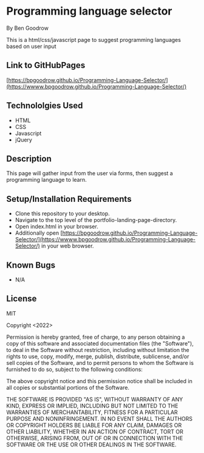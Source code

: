 # Programming language selector
By Ben Goodrow

This is a html/css/javascript page to suggest programming languages based on user input

## Link to GitHubPages
[https://bpgoodrow.github.io/Programming-Language-Selector/](https://wwww.bpgoodrow.github.io/Programming-Language-Selector/)

## Technololgies Used
* HTML
* CSS
* Javascript
* jQuery

## Description
This page will gather input from the user via forms, then suggest a programming language to learn.

## Setup/Installation Requirements
* Clone this repository to your desktop.
* Navigate to the top level of the portfolio-landing-page-directory.
* Open index.html in your browser.
* Additionally open [https://bpgoodrow.github.io/Programming-Language-Selector/](https://wwww.bpgoodrow.github.io/Programming-Language-Selector/) in your web browser.

## Known Bugs
* N/A

## License
MIT

Copyright <2022> <Benjamin Goodrow>

Permission is hereby granted, free of charge, to any person obtaining a copy of this software and associated documentation files (the "Software"), to deal in the Software without restriction, including without limitation the rights to use, copy, modify, merge, publish, distribute, sublicense, and/or sell copies of the Software, and to permit persons to whom the Software is furnished to do so, subject to the following conditions:

The above copyright notice and this permission notice shall be included in all copies or substantial portions of the Software.

THE SOFTWARE IS PROVIDED "AS IS", WITHOUT WARRANTY OF ANY KIND, EXPRESS OR IMPLIED, INCLUDING BUT NOT LIMITED TO THE WARRANTIES OF MERCHANTABILITY, FITNESS FOR A PARTICULAR PURPOSE AND NONINFRINGEMENT. IN NO EVENT SHALL THE AUTHORS OR COPYRIGHT HOLDERS BE LIABLE FOR ANY CLAIM, DAMAGES OR OTHER LIABILITY, WHETHER IN AN ACTION OF CONTRACT, TORT OR OTHERWISE, ARISING FROM, OUT OF OR IN CONNECTION WITH THE SOFTWARE OR THE USE OR OTHER DEALINGS IN THE SOFTWARE.